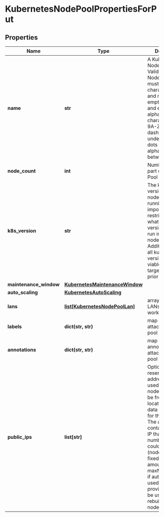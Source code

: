 # KubernetesNodePoolPropertiesForPut

## Properties
| Name | Type | Description | Notes |
| ------------ | ------------- | ------------- | ------------- |
| **name** | **str** | A Kubernetes Node Pool Name. Valid Kubernetes Node Pool name must be 63 characters or less and must be empty or begin and end with an alphanumeric character ([a-z0-9A-Z]) with dashes (-), underscores (_), dots (.), and alphanumerics between. | [optional]  |
| **node_count** | **int** | Number of nodes part of the Node Pool |  |
| **k8s_version** | **str** | The kubernetes version in which a nodepool is running. This imposes restrictions on what kubernetes versions can be run in a cluster&#39;s nodepools. Additionally, not all kubernetes versions are viable upgrade targets for all prior versions. | [optional]  |
| **maintenance_window** | [**KubernetesMaintenanceWindow**](KubernetesMaintenanceWindow.md) |  | [optional]  |
| **auto_scaling** | [**KubernetesAutoScaling**](KubernetesAutoScaling.md) |  | [optional]  |
| **lans** | [**list[KubernetesNodePoolLan]**](KubernetesNodePoolLan.md) | array of additional LANs attached to worker nodes | [optional]  |
| **labels** | **dict(str, str)** | map of labels attached to node pool | [optional]  |
| **annotations** | **dict(str, str)** | map of annotations attached to node pool | [optional]  |
| **public_ips** | **list[str]** | Optional array of reserved public IP addresses to be used by the nodes. IPs must be from same location as the data center used for the node pool. The array must contain one extra IP than maximum number of nodes could be. (nodeCount+1 if fixed node amount or maxNodeCount+1 if auto scaling is used) The extra provided IP Will be used during rebuilding of nodes. | [optional]  |


